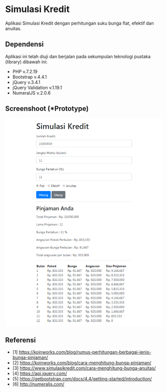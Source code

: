 # Simulasi Kredit
Aplikasi Simulasi Kredit dengan perhitungan suku bunga flat, efektif dan anuitas.


## Dependensi
Aplikasi ini telah diuji dan berjalan pada sekumpulan teknologi pustaka (library) dibawah ini:

- PHP v.7.2.19
- Bootstrap v.4.4.1
- jQuery v.3.4.1
- jQuery Validation v.1.19.1
- NumeralJS v.2.0.6


## Screenshoot (*Prototype)
![Image Preview 1](https://github.com/Avsholeh/simulasi-kredit/blob/master/assets/preview.PNG)


## Referensi
- [1] https://koinworks.com/blog/rumus-perhitungan-berbagai-jenis-bunga-pinjaman/
- [2] https://koinworks.com/blog/cara-menghitung-bunga-pinjaman/
- [3] https://www.simulasikredit.com/cara-menghitung-bunga-anuitas/
- [4] https://api.jquery.com/
- [5] https://getbootstrap.com/docs/4.4/getting-started/introduction/
- [6] http://numeraljs.com/ 
